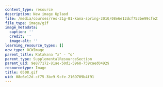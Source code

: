 ```yaml
---
content_type: resource
description: New image Uplaod
file: /media/courses/res-21g-01-kana-spring-2010/08e6e12dcf753be99cfe2169709b4f91_0508.gif
file_type: image/gif
image_metadata:
  caption: ''
  credit: ''
  image-alt: ''
learning_resource_types: []
ocw_type: OCWImage
parent_title: Katakana "a" - "o"
parent_type: SupplementalResourceSection
parent_uid: 9e877172-81ae-50d1-5968-759caed04929
resourcetype: Image
title: 0508.gif
uid: 08e6e12d-cf75-3be9-9cfe-2169709b4f91
---
```

